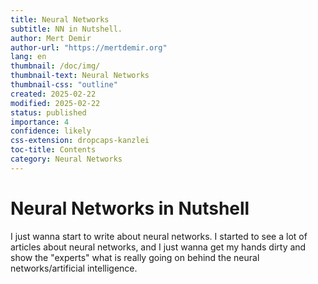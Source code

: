 ```yaml
---
title: Neural Networks
subtitle: NN in Nutshell.
author: Mert Demir
author-url: "https://mertdemir.org"
lang: en
thumbnail: /doc/img/
thumbnail-text: Neural Networks
thumbnail-css: "outline"
created: 2025-02-22
modified: 2025-02-22
status: published
importance: 4
confidence: likely
css-extension: dropcaps-kanzlei
toc-title: Contents
category: Neural Networks
---
```



# Neural Networks in Nutshell
I just wanna start to write about neural networks. I started to see a lot of articles about neural networks, and I just wanna get my hands dirty and show the "experts" what is really going on behind the neural networks/artificial intelligence.

